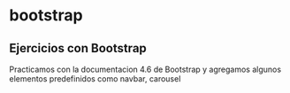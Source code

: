 # bootstrap

## Ejercicios con Bootstrap

Practicamos con la documentacion 4.6 de Bootstrap
y agregamos algunos elementos predefinidos como
navbar, carousel
